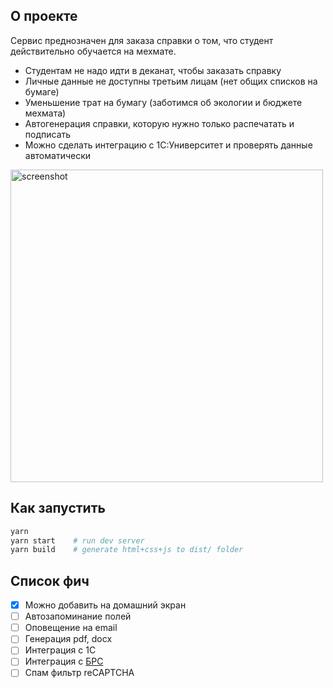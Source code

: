 ## О проекте

Сервис преднозначен для заказа справки о том, что студент действительно обучается на мехмате.

* Студентам не надо идти в деканат, чтобы заказать справку
* Личные данные не доступны третьим лицам (нет общих списков на бумаге)
* Уменьшение трат на бумагу (заботимся об экологии и бюджете мехмата)
* Автогенерация справки, которую нужно только распечатать и подписать
* Можно сделать интеграцию с 1С:Университет и проверять данные автоматически

<img src="http://i.imgur.com/wtRZiuO.png" width="500" alt="screenshot">

## Как запустить

```bash
yarn
yarn start    # run dev server
yarn build    # generate html+css+js to dist/ folder
```

## Список фич

- [x] Можно добавить на домашний экран
- [ ] Автозапоминание полей
- [ ] Оповещение на email
- [ ] Генерация pdf, docx
- [ ] Интеграция с 1С
- [ ] Интеграция с [БРС](https://grade.sfedu.ru/)
- [ ] Спам фильтр reCAPTCHA
